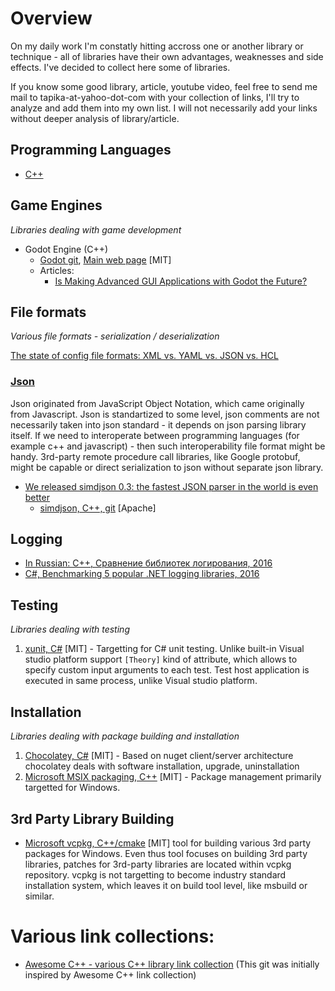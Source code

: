 # Overview

On my daily work I'm constatly hitting accross one or another library or technique - all of libraries have their own advantages,
weaknesses and side effects. I've decided to collect here some of libraries.

If you know some good library, article, youtube video, feel free to send me mail to tapika-at-yahoo-dot-com with your collection of links, I'll try to analyze and add them into my own list. I will not necessarily add your links without deeper analysis of library/article.

## Programming Languages

  * [C++](https://github.com/tapika/bestlibs/tree/main/cpp)

## Game Engines

*Libraries dealing with game development*

* Godot Engine (C++)
  * [Godot git](https://github.com/godotengine/godot), [Main web page](https://godotengine.org/) [MIT]
  * Articles:
    * [Is Making Advanced GUI Applications with Godot the Future?](https://medium.com/swlh/what-makes-godot-engine-great-for-advance-gui-applications-b1cfb941df3b)

## File formats

*Various file formats - serialization / deserialization*

[The state of config file formats: XML vs. YAML vs. JSON vs. HCL](https://octopus.com/blog/state-of-config-file-formats)

### [Json](https://en.wikipedia.org/wiki/JSON)

Json originated from JavaScript Object Notation, which came originally from Javascript. Json is standartized to some level, json comments are not necessarily taken into json standard - it depends on json parsing library itself. If we need to interoperate between programming languages (for example c++ and javascript) - then such interoperability file format might be handy. 3rd-party remote procedure call libraries, like Google protobuf, might be capable or direct serialization to json without separate json library.

* [We released simdjson 0.3: the fastest JSON parser in the world is even better](https://lemire.me/blog/2020/03/31/we-released-simdjson-0-3-the-fastest-json-parser-in-the-world-is-even-better/)
  * [simdjson, C++, git](https://github.com/simdjson/simdjson) [Apache]

## Logging

* [In Russian: C++, Сравнение библиотек логирования, 2016](https://habr.com/ru/post/313686/)
* [C#, Benchmarking 5 popular .NET logging libraries, 2016](https://www.loggly.com/blog/benchmarking-5-popular-net-logging-libraries/)

## Testing

*Libraries dealing with testing*

  1. [xunit, C#](https://xunit.net) [MIT] - Targetting for C# unit testing. Unlike built-in Visual studio platform support `[Theory]` kind of attribute, which
  allows to specify custom input arguments to each test. Test host application is executed in same process, unlike Visual studio platform.


## Installation

*Libraries dealing with package building and installation*

  1. [Chocolatey, C#](https://github.com/chocolatey/choco) [MIT] - Based on nuget client/server architecture chocolatey deals with software installation, upgrade, uninstallation
  2. [Microsoft MSIX packaging, C++](https://github.com/microsoft/msix-packaging) [MIT] - Package management primarily targetted for Windows.

## 3rd Party Library Building

  * [Microsoft vcpkg, C++/cmake](https://github.com/microsoft/vcpkg) [MIT] tool for building various 3rd party packages for Windows. Even thus tool focuses on building 3rd party libraries, patches for 3rd-party libraries are located within vcpkg repository. vcpkg is not targetting to become industry standard installation system, which leaves it on build tool level, like msbuild or similar.

# Various link collections:

* [Awesome C++ - various C++ library link collection](https://github.com/fffaraz/awesome-cpp) (This git was initially inspired by Awesome C++ link collection)

